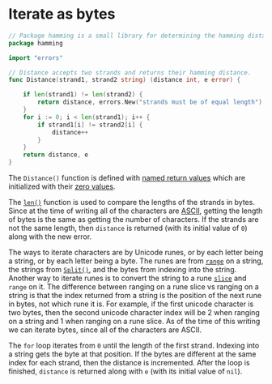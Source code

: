 # Iterate as bytes

```go
// Package hamming is a small library for determining the hamming distance between two strands.
package hamming

import "errors"

// Distance accepts two strands and returns their hamming distance.
func Distance(strand1, strand2 string) (distance int, e error) {

	if len(strand1) != len(strand2) {
		return distance, errors.New("strands must be of equal length")
	}
	for i := 0; i < len(strand1); i++ {
		if strand1[i] != strand2[i] {
			distance++
		}
	}
	return distance, e
}
```

The `Distance()` function is defined with [named return values][named-return-values] which are initialized with their [zero values][zero-values].

The [`len()`][len] function is used to compare the lengths of the strands in bytes.
Since at the time of writing all of the characters are [ASCII][ascii], getting the length of bytes is the same as getting the number of characters.
If the strands are not the same length, then `distance` is returned (with its initial value of `0`) along with the new error.

The ways to iterate characters are by Unicode runes, or by each letter being a string, or by each letter being a byte.
The runes are from [`range`][range] on a string, the strings from [`Split()`][split], and the bytes from indexing into the string.
Another way to iterate runes is to convert the string to a rune [`slice`][slice] and `range` on it.
The difference between ranging on a rune slice vs ranging on a string is that the index returned from a string is the position of the next rune in bytes,
not which rune it is.
For example, if the first unicode character is two bytes,
then the second unicode character index will be 2 when ranging on a string and 1 when ranging on a rune slice.
As of the time of this writing we can iterate bytes, since all of the characters are ASCII.

The `for` loop iterates from `0` until the length of the first strand.
Indexing into a string gets the byte at that position.
If the bytes are different at the same index for each strand, then the distance is incremented.
After the loop is finished, `distance` is returned along with `e` (with its initial value of `nil`).

[named-return-values]: https://yourbasic.org/golang/named-return-values-parameters/
[zero-values]: https://yourbasic.org/golang/default-zero-value/
[len]: https://pkg.go.dev/builtin#len
[ascii]: https://www.asciitable.com/
[range]: https://gobyexample.com/range
[split]: https://pkg.go.dev/strings#Split
[slice]: https://gobyexample.com/slices
